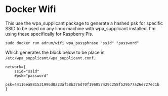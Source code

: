 # Docker Wifi

This use the wpa_supplicant package to generate a hashed psk for specific SSID to be used on any linux machine with wpa_supplicant installed. I'm using these specifically for Raspberry Pis.

`sudo docker run adrum/wifi wpa_passphrase "ssid" "password"`

Which generates the block below to be place in `/etc/wpa_supplicant/wpa_supplicant.conf`.

```
network={
	ssid="ssid"
	#psk="password"
	psk=44116ea881531996d8a23af58b376d70f196057429c258f529577a26e727ec1b
}
```
